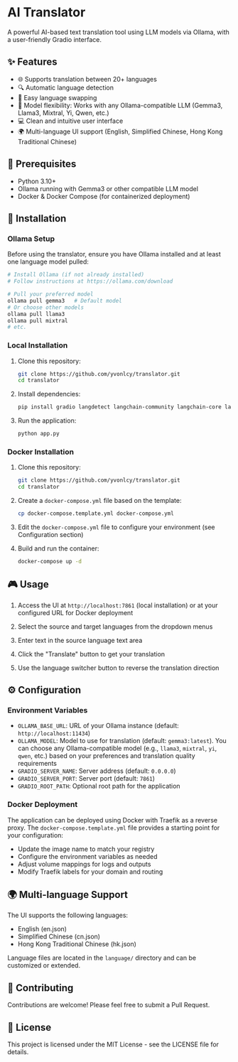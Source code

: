 # AI Translator

A powerful AI-based text translation tool using LLM models via Ollama, with a user-friendly Gradio interface.

## ✨ Features

- 🌐 Supports translation between 20+ languages
- 🔍 Automatic language detection
- 🔄 Easy language swapping
- 🤖 Model flexibility: Works with any Ollama-compatible LLM (Gemma3, Llama3, Mixtral, Yi, Qwen, etc.)
- 💻 Clean and intuitive user interface
- 🌍 Multi-language UI support (English, Simplified Chinese, Hong Kong Traditional Chinese)

## 🔧 Prerequisites

- Python 3.10+
- Ollama running with Gemma3 or other compatible LLM model
- Docker & Docker Compose (for containerized deployment)

## 🚀 Installation

### Ollama Setup

Before using the translator, ensure you have Ollama installed and at least one language model pulled:

```bash
# Install Ollama (if not already installed)  
# Follow instructions at https://ollama.com/download

# Pull your preferred model
ollama pull gemma3   # Default model
# Or choose other models
ollama pull llama3
ollama pull mixtral
# etc.
```

### Local Installation

1. Clone this repository:
   ```bash
   git clone https://github.com/yvonlcy/translator.git
   cd translator
   ```

2. Install dependencies:
   ```bash
   pip install gradio langdetect langchain-community langchain-core langchain-ollama
   ```

3. Run the application:
   ```bash
   python app.py
   ```

### Docker Installation

1. Clone this repository:
   ```bash
   git clone https://github.com/yvonlcy/translator.git
   cd translator
   ```

2. Create a `docker-compose.yml` file based on the template:
   ```bash
   cp docker-compose.template.yml docker-compose.yml
   ```

3. Edit the `docker-compose.yml` file to configure your environment (see Configuration section)

4. Build and run the container:
   ```bash
   docker-compose up -d
   ```

## 🎮 Usage

1. Access the UI at `http://localhost:7861` (local installation) or at your configured URL for Docker deployment

2. Select the source and target languages from the dropdown menus

3. Enter text in the source language text area

4. Click the "Translate" button to get your translation

5. Use the language switcher button to reverse the translation direction

## ⚙️ Configuration

### Environment Variables

- `OLLAMA_BASE_URL`: URL of your Ollama instance (default: `http://localhost:11434`)
- `OLLAMA_MODEL`: Model to use for translation (default: `gemma3:latest`). You can choose any Ollama-compatible model (e.g., `llama3`, `mixtral`, `yi`, `qwen`, etc.) based on your preferences and translation quality requirements
- `GRADIO_SERVER_NAME`: Server address (default: `0.0.0.0`)
- `GRADIO_SERVER_PORT`: Server port (default: `7861`)
- `GRADIO_ROOT_PATH`: Optional root path for the application

### Docker Deployment

The application can be deployed using Docker with Traefik as a reverse proxy. The `docker-compose.template.yml` file provides a starting point for your configuration:

- Update the image name to match your registry
- Configure the environment variables as needed
- Adjust volume mappings for logs and outputs
- Modify Traefik labels for your domain and routing

## 🌍 Multi-language Support

The UI supports the following languages:

- English (en.json)
- Simplified Chinese (cn.json)
- Hong Kong Traditional Chinese (hk.json)

Language files are located in the `language/` directory and can be customized or extended.

## 🤝 Contributing

Contributions are welcome! Please feel free to submit a Pull Request.

## 📄 License

This project is licensed under the MIT License - see the LICENSE file for details.
